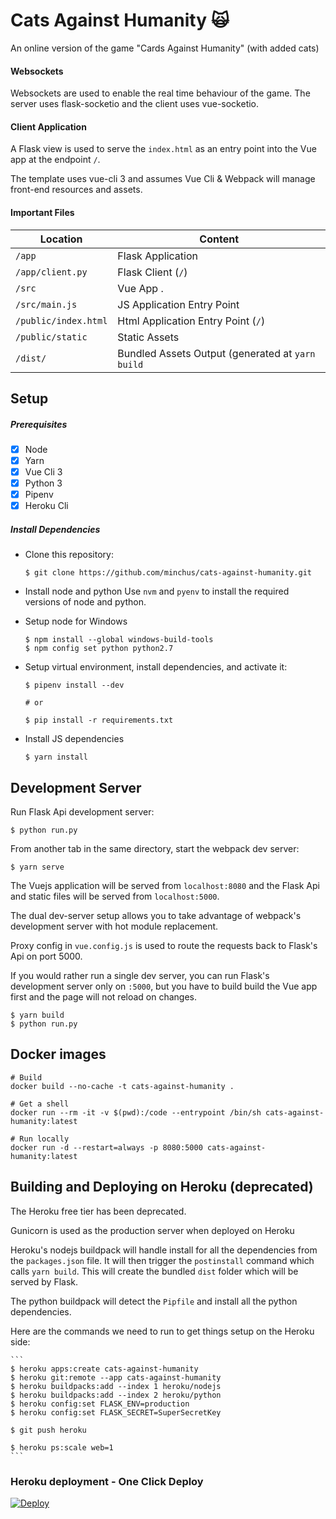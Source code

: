 # Cats Against Humanity 🙀 

An online version of the game "Cards Against Humanity" (with added cats)

#### Websockets

Websockets are used to enable the real time behaviour of the game. The server uses flask-socketio and the client uses vue-socketio.

#### Client Application

A Flask view is used to serve the `index.html` as an entry point into the Vue app at the endpoint `/`.

The template uses vue-cli 3 and assumes Vue Cli & Webpack will manage front-end resources and assets.


#### Important Files

| Location             |  Content                                   |
|----------------------|--------------------------------------------|
| `/app`               | Flask Application                          |
| `/app/client.py`     | Flask Client (`/`)                         |
| `/src`               | Vue App .                                  |
| `/src/main.js`       | JS Application Entry Point                 |
| `/public/index.html` | Html Application Entry Point (`/`)         |
| `/public/static`     | Static Assets                              |
| `/dist/`             | Bundled Assets Output (generated at `yarn build` |


## Setup

##### Prerequisites

- [X] Node
- [X] Yarn
- [X] Vue Cli 3
- [X] Python 3
- [X] Pipenv
- [X] Heroku Cli

##### Install Dependencies

* Clone this repository:
	```
	$ git clone https://github.com/minchus/cats-against-humanity.git
	```

* Install node and python
Use `nvm` and `pyenv` to install the required versions of node and python.
 

* Setup node for Windows
	```
	$ npm install --global windows-build-tools
	$ npm config set python python2.7
	```

* Setup virtual environment, install dependencies, and activate it:
	```
	$ pipenv install --dev

  # or

	$ pip install -r requirements.txt
	```

* Install JS dependencies
	```
	$ yarn install
	```


## Development Server

Run Flask Api development server:
```
$ python run.py
```

From another tab in the same directory, start the webpack dev server:
```
$ yarn serve
```

The Vuejs application will be served from `localhost:8080` and the Flask Api
and static files will be served from `localhost:5000`.

The dual dev-server setup allows you to take advantage of
webpack's development server with hot module replacement.

Proxy config in `vue.config.js` is used to route the requests
back to Flask's Api on port 5000.

If you would rather run a single dev server, you can run Flask's
development server only on `:5000`, but you have to build build the Vue app first
and the page will not reload on changes.
```
$ yarn build
$ python run.py
```

## Docker images
```
# Build
docker build --no-cache -t cats-against-humanity .

# Get a shell
docker run --rm -it -v $(pwd):/code --entrypoint /bin/sh cats-against-humanity:latest

# Run locally
docker run -d --restart=always -p 8080:5000 cats-against-humanity:latest
```

## Building and Deploying on Heroku (deprecated)
The Heroku free tier has been deprecated.

Gunicorn is used as the production server when deployed on Heroku

Heroku's nodejs buildpack will handle install for all the dependencies from the `packages.json` file.
It will then trigger the `postinstall` command which calls `yarn build`.
This will create the bundled `dist` folder which will be served by Flask.

The python buildpack will detect the `Pipfile` and install all the python dependencies.

Here are the commands we need to run to get things setup on the Heroku side:

	```
	$ heroku apps:create cats-against-humanity
	$ heroku git:remote --app cats-against-humanity
	$ heroku buildpacks:add --index 1 heroku/nodejs
	$ heroku buildpacks:add --index 2 heroku/python
	$ heroku config:set FLASK_ENV=production
	$ heroku config:set FLASK_SECRET=SuperSecretKey

	$ git push heroku

	$ heroku ps:scale web=1
	```
### Heroku deployment - One Click Deploy
[![Deploy](https://www.herokucdn.com/deploy/button.svg)](https://heroku.com/deploy?template=https://github.com/minchus/cats-against-humanity)
